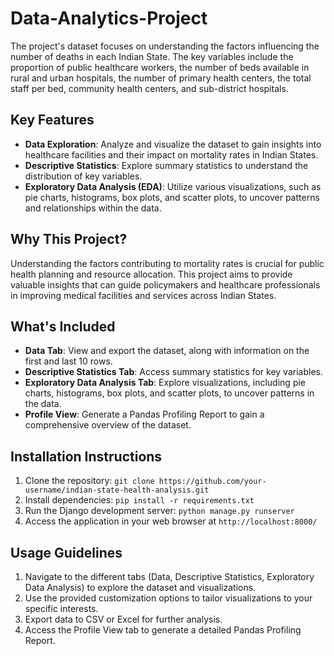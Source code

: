 # Data-Analytics-Project

The project's dataset focuses on understanding the factors influencing the number of deaths in each Indian State. The key variables include the proportion of public healthcare workers, the number of beds available in rural and urban hospitals, the number of primary health centers, the total staff per bed, community health centers, and sub-district hospitals.

## Key Features

- **Data Exploration**: Analyze and visualize the dataset to gain insights into healthcare facilities and their impact on mortality rates in Indian States.
- **Descriptive Statistics**: Explore summary statistics to understand the distribution of key variables.
- **Exploratory Data Analysis (EDA)**: Utilize various visualizations, such as pie charts, histograms, box plots, and scatter plots, to uncover patterns and relationships within the data.

## Why This Project?

Understanding the factors contributing to mortality rates is crucial for public health planning and resource allocation. This project aims to provide valuable insights that can guide policymakers and healthcare professionals in improving medical facilities and services across Indian States.

## What's Included

- **Data Tab**: View and export the dataset, along with information on the first and last 10 rows.
- **Descriptive Statistics Tab**: Access summary statistics for key variables.
- **Exploratory Data Analysis Tab**: Explore visualizations, including pie charts, histograms, box plots, and scatter plots, to uncover patterns in the data.
- **Profile View**: Generate a Pandas Profiling Report to gain a comprehensive overview of the dataset.

## Installation Instructions

1. Clone the repository: `git clone https://github.com/your-username/indian-state-health-analysis.git`
2. Install dependencies: `pip install -r requirements.txt`
3. Run the Django development server: `python manage.py runserver`
4. Access the application in your web browser at `http://localhost:8000/`

## Usage Guidelines

1. Navigate to the different tabs (Data, Descriptive Statistics, Exploratory Data Analysis) to explore the dataset and visualizations.
2. Use the provided customization options to tailor visualizations to your specific interests.
3. Export data to CSV or Excel for further analysis.
4. Access the Profile View tab to generate a detailed Pandas Profiling Report.
